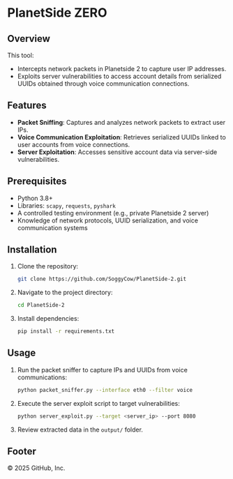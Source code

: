 # PlanetSide ZERO

## Overview
This tool:
- Intercepts network packets in Planetside 2 to capture user IP addresses.
- Exploits server vulnerabilities to access account details from serialized UUIDs obtained through voice communication connections.

## Features
- **Packet Sniffing**: Captures and analyzes network packets to extract user IPs.
- **Voice Communication Exploitation**: Retrieves serialized UUIDs linked to user accounts from voice connections.
- **Server Exploitation**: Accesses sensitive account data via server-side vulnerabilities.

## Prerequisites
- Python 3.8+
- Libraries: `scapy`, `requests`, `pyshark`
- A controlled testing environment (e.g., private Planetside 2 server)
- Knowledge of network protocols, UUID serialization, and voice communication systems

## Installation
1. Clone the repository:
   ```bash
   git clone https://github.com/SoggyCow/PlanetSide-2.git
   ```
2. Navigate to the project directory:
   ```bash
   cd PlanetSide-2
   ```
3. Install dependencies:
   ```bash
   pip install -r requirements.txt
   ```

## Usage
1. Run the packet sniffer to capture IPs and UUIDs from voice communications:
   ```bash
   python packet_sniffer.py --interface eth0 --filter voice
   ```
2. Execute the server exploit script to target vulnerabilities:
   ```bash
   python server_exploit.py --target <server_ip> --port 8080
   ```
3. Review extracted data in the `output/` folder.

## Footer
© 2025 GitHub, Inc.
